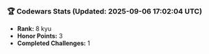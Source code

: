 ### 🏆 Codewars Stats (Updated: 2025-09-06 17:02:04 UTC)

- **Rank:** 8 kyu
- **Honor Points:** 3
- **Completed Challenges:** 1
